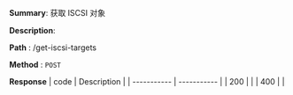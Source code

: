 **Summary**: 获取 ISCSI 对象

**Description**:

**Path** : /get-iscsi-targets

**Method** : `POST`

**Response**
| code      | Description |
| ----------- | ----------- |
|  200   |       |
|  400   |       |

